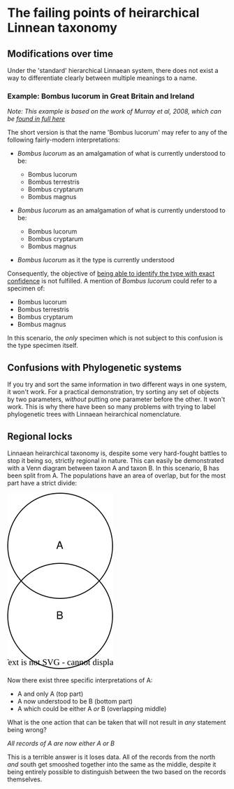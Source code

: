 # The failing points of heirarchical Linnean taxonomy

## Modifications over time
Under the 'standard' hierarchical Linnaean system, there does not exist a way to differentiate clearly between multiple meanings to a name.

### Example: Bombus lucorum in Great Britain and Ireland

*Note: This example is based on the work of Murray et al, 2008, which can be [found in full here](https://www.researchgate.net/profile/Mark-Brown-32/publication/226718911_Cryptic_species_diversity_in_a_widespread_bumble_bee_complex_revealed_using_mitochondrial_DNA_RFLPs/links/09e41507d79ad7aaf9000000/Cryptic-species-diversity-in-a-widespread-bumble-bee-complex-revealed-using-mitochondrial-DNA-RFLPs.pdf)*

The short version is that the name 'Bombus lucorum' may refer to any of the following fairly-modern interpretations:

- *Bombus lucorum* as an amalgamation of what is currently understood to be:
    - Bombus lucorum
    - Bombus terrestris
    - Bombus cryptarum
    - Bombus magnus

- *Bombus lucorum* as an amalgamation of what is currently understood to be:
    - Bombus lucorum
    - Bombus cryptarum
    - Bombus magnus

- *Bombus lucorum* as it the type is currently understood

Consequently, the objective of [being able to identify the type with exact confidence](./objective.md#what-counts-as-exact-confidence) is not fulfilled. A mention of *Bombus lucorum* could refer to a specimen of:
- Bombus lucorum
- Bombus terrestris
- Bombus cryptarum
- Bombus magnus

In this scenario, the *only* specimen which is not subject to this confusion is the type specimen itself.

## Confusions with Phylogenetic systems
If you try and sort the same information in two different ways in one system, it won't work. For a practical demonstration, try sorting any set of objects by two parameters, *without* putting one parameter before the other. It won't work. This is why there have been so many problems with trying to label phylogenetic trees with Linnaean heirarchical nomenclature.

## Regional locks
Linnaean heirarchical taxonomy is, despite some very hard-fought battles to stop it being so, strictly regional in nature. This can easily be demonstrated with a Venn diagram between taxon A and taxon B. In this scenario, B has been split from A. The populations have an area of overlap, but for the most part have a strict divide:

![Venn diagram of overlap](./diagram/regional_locks.drawio.svg)

Now there exist three specific interpretations of A:

- A and only A (top part)
- A now understood to be B (bottom part)
- A which could be either A *or* B (overlapping middle)

What is the one action that can be taken that will not result in *any* statement being wrong?

*All records of A are now either A or B*

This is a terrible answer is it loses data. All of the records from the north *and* south get smooshed together into the same as the middle, despite it being entirely possible to distinguish between the two based on the records themselves.